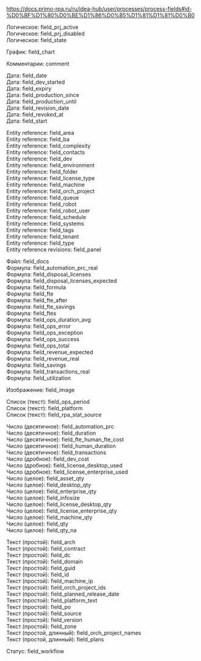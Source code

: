 https://docs.primo-rpa.ru/ru/idea-hub/user/processes/process-fields#id-%D0%BF%D1%80%D0%BE%D1%86%D0%B5%D1%81%D1%81%D0%B0

Логическое: field_prj_active  
Логическое: field_prj_disabled  
Логическое: field_state  

График: field_chart  

Комментарии: comment  

Дата: field_date  
Дата: field_dev_started  
Дата: field_expiry  
Дата: field_production_since  
Дата: field_production_until  
Дата: field_revision_date  
Дата: field_revoked_at  
Дата: field_start  

Entity reference: field_area  
Entity reference: field_ba  
Entity reference: field_complexity  
Entity reference: field_contacts  
Entity reference: field_dev  
Entity reference: field_environment  
Entity reference: field_folder  
Entity reference: field_license_type  
Entity reference: field_machine  
Entity reference: field_orch_project  
Entity reference: field_queue  
Entity reference: field_robot  
Entity reference: field_robot_user  
Entity reference: field_schedule  
Entity reference: field_systems  
Entity reference: field_tags  
Entity reference: field_tenant  
Entity reference: field_type  
Entity reference revisions: field_panel  

Файл: field_docs  
Формула: field_automation_prc_real  
Формула: field_disposal_licenses  
Формула: field_disposal_licenses_expected  
Формула: field_formula  
Формула: field_fte  
Формула: field_fte_after  
Формула: field_fte_savings  
Формула: field_ftes  
Формула: field_ops_duration_avg  
Формула: field_ops_error  
Формула: field_ops_exception  
Формула: field_ops_success  
Формула: field_ops_total  
Формула: field_revenue_expected  
Формула: field_revenue_real  
Формула: field_savings  
Формула: field_transactions_real  
Формула: field_utilization  

Изображение: field_image  

Список (текст): field_ops_period  
Список (текст): field_platform  
Список (текст): field_rpa_stat_source  

Число (десятичное): field_automation_prc  
Число (десятичное): field_duration  
Число (десятичное): field_fte_human_fte_cost  
Число (десятичное): field_human_duration  
Число (десятичное): field_transactions  
Число (дробное): field_dev_cost  
Число (дробное): field_license_desktop_used  
Число (дробное): field_license_enterprise_used  
Число (целое): field_asset_qty  
Число (целое): field_desktop_qty  
Число (целое): field_enterprise_qty  
Число (целое): field_infosize  
Число (целое): field_license_desktop_qty  
Число (целое): field_license_enterprise_qty  
Число (целое): field_machine_qty  
Число (целое): field_qty  
Число (целое): field_qty_na  

Текст (простой): field_arch  
Текст (простой): field_contract  
Текст (простой): field_dc  
Текст (простой): field_domain  
Текст (простой): field_guid  
Текст (простой): field_id  
Текст (простой): field_machine_ip  
Текст (простой): field_orch_project_ids  
Текст (простой): field_planned_release_date  
Текст (простой): field_platform_text  
Текст (простой): field_po  
Текст (простой): field_source  
Текст (простой): field_version  
Текст (простой): field_zone  
Текст (простой, длинный): field_orch_project_names  
Текст (простой, длинный): field_plans  

Статус: field_workflow
